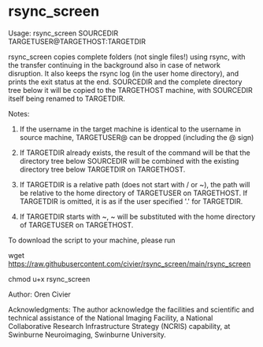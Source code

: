 # rsync_screen

Usage: rsync_screen SOURCEDIR TARGETUSER@TARGETHOST:TARGETDIR 

rsync_screen copies complete folders (not single files!) using rsync, with the transfer continuing in the background also in case of network disruption. 
It also keeps the rsync log (in the user home directory), and prints the exit status at the end.
SOURCEDIR and the complete directory tree below it will be copied to the TARGETHOST machine, with SOURCEDIR itself being renamed to TARGETDIR.

Notes:

1. If the username in the target machine is identical to the username in source machine, TARGETUSER@ can be dropped (including the @ sign)

2. If TARGETDIR already exists, the result of the command will be that the directory tree below SOURCEDIR will be combined with the existing directory tree below TARGETDIR on TARGETHOST.

3. If TARGETDIR is a relative path (does not start with / or \~), the path will be relative to the home directory of TARGETUSER on TARGETHOST. If TARGETDIR is omitted, it is as if the user specified '.' for TARGETDIR.

4. If TARGETDIR starts with \~, \~ will be substituted with the home directory of TARGETUSER on TARGETHOST.


To download the script to your machine, please run


  wget https://raw.githubusercontent.com/civier/rsync_screen/main/rsync_screen
  
  chmod u+x rsync_screen


Author:
Oren Civier

Acknowledgments:
The author acknowledge the facilities and scientific and technical assistance of the National Imaging Facility, a National Collaborative Research Infrastructure Strategy (NCRIS) capability, at Swinburne Neuroimaging, Swinburne University.
